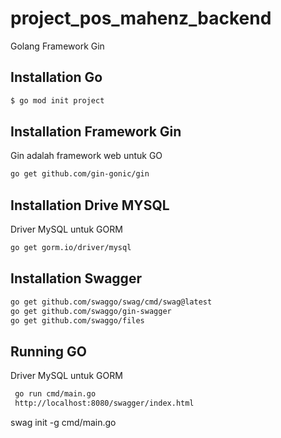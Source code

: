 # project_pos_mahenz_backend

Golang Framework Gin

## Installation Go

```bash
$ go mod init project
```

## Installation Framework Gin

Gin adalah framework web untuk GO
```bash
go get github.com/gin-gonic/gin
```

## Installation Drive MYSQL

Driver MySQL untuk GORM
```bash
go get gorm.io/driver/mysql
```


## Installation Swagger
```bash
go get github.com/swaggo/swag/cmd/swag@latest
go get github.com/swaggo/gin-swagger
go get github.com/swaggo/files
```


## Running GO

Driver MySQL untuk GORM
```bash
 go run cmd/main.go
 http://localhost:8080/swagger/index.html
```

swag init -g cmd/main.go
